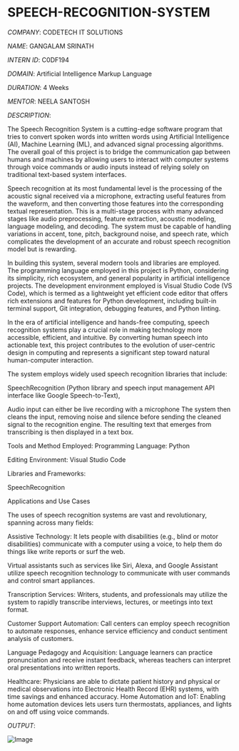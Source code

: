 # SPEECH-RECOGNITION-SYSTEM

*COMPANY*: CODETECH IT SOLUTIONS

*NAME*: GANGALAM SRINATH

*INTERN ID*: C0DF194

*DOMAIN*: Artificial Intelligence Markup Language

*DURATION*: 4 Weeks

*MENTOR*: NEELA SANTOSH

*DESCRIPTION*:

The Speech Recognition System is a cutting-edge software program that tries to convert spoken words into written words using Artificial Intelligence (AI), Machine Learning (ML), and advanced signal processing algorithms. The overall goal of this project is to bridge the communication gap between humans and machines by allowing users to interact with computer systems through voice commands or audio inputs instead of relying solely on traditional text-based system interfaces.

Speech recognition at its most fundamental level is the processing of the acoustic signal received via a microphone, extracting useful features from the waveform, and then converting those features into the corresponding textual representation. This is a multi-stage process with many advanced stages like audio preprocessing, feature extraction, acoustic modeling, language modeling, and decoding. The system must be capable of handling variations in accent, tone, pitch, background noise, and speech rate, which complicates the development of an accurate and robust speech recognition model but is rewarding.

In building this system, several modern tools and libraries are employed. The programming language employed in this project is Python, considering its simplicity, rich ecosystem, and general popularity in artificial intelligence projects. The development environment employed is Visual Studio Code (VS Code), which is termed as a lightweight yet efficient code editor that offers rich extensions and features for Python development, including built-in terminal support, Git integration, debugging features, and Python linting.

In the era of artificial intelligence and hands-free computing, speech recognition systems play a crucial role in making technology more accessible, efficient, and intuitive. By converting human speech into actionable text, this project contributes to the evolution of user-centric design in computing and represents a significant step toward natural human-computer interaction.

The system employs widely used speech recognition libraries that include:

SpeechRecognition (Python library and speech input management API interface like Google Speech-to-Text),

Audio input can either be live recording with a microphone The system then cleans the input, removing noise and silence before sending the cleaned signal to the recognition engine. The resulting text that emerges from transcribing is then displayed in a text box.

Tools and Method Employed: Programming Language: Python

Editing Environment: Visual Studio Code

Libraries and Frameworks:

SpeechRecognition

Applications and Use Cases

The uses of speech recognition systems are vast and revolutionary, spanning across many fields:

Assistive Technology: It lets people with disabilities (e.g., blind or motor disabilities) communicate with a computer using a voice, to help them do things like write reports or surf the web.

Virtual assistants such as services like Siri, Alexa, and Google Assistant utilize speech recognition technology to communicate with user commands and control smart appliances.

Transcription Services: Writers, students, and professionals may utilize the system to rapidly transcribe interviews, lectures, or meetings into text format.

Customer Support Automation: Call centers can employ speech recognition to automate responses, enhance service efficiency and conduct sentiment analysis of customers.

Language Pedagogy and Acquisition: Language learners can practice pronunciation and receive instant feedback, whereas teachers can interpret oral presentations into written reports.

Healthcare: Physicians are able to dictate patient history and physical or medical observations into Electronic Health Record (EHR) systems, with time savings and enhanced accuracy. Home Automation and IoT: Enabling home automation devices lets users turn thermostats, appliances, and lights on and off using voice commands.

*OUTPUT*:

![Image](https://github.com/user-attachments/assets/7f36e960-23e5-4d5c-a186-08566a78735b)
